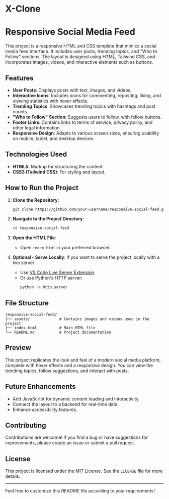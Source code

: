 # X-Clone

# Responsive Social Media Feed

This project is a responsive HTML and CSS template that mimics a social media feed interface. It includes user posts, trending topics, and "Who to Follow" sections. The layout is designed using HTML, Tailwind CSS, and incorporates images, videos, and interactive elements such as buttons.

## Features

- **User Posts**: Displays posts with text, images, and videos.
- **Interactive Icons**: Includes icons for commenting, reposting, liking, and viewing statistics with hover effects.
- **Trending Topics**: Showcases trending topics with hashtags and post counts.
- **"Who to Follow" Section**: Suggests users to follow, with follow buttons.
- **Footer Links**: Contains links to terms of service, privacy policy, and other legal information.
- **Responsive Design**: Adapts to various screen sizes, ensuring usability on mobile, tablet, and desktop devices.

## Technologies Used

- **HTML5**: Markup for structuring the content.
- **CSS3 (Tailwind CSS)**: For styling and layout.

## How to Run the Project

1. **Clone the Repository**:
   ```bash
   git clone https://github.com/your-username/responsive-social-feed.git
   ```

2. **Navigate to the Project Directory**:
   ```bash
   cd responsive-social-feed
   ```

3. **Open the HTML File**:
   - Open `index.html` in your preferred browser.

4. **Optional - Serve Locally**:
   If you want to serve the project locally with a live server:
   - Use [VS Code Live Server Extension](https://marketplace.visualstudio.com/items?itemName=ritwickdey.LiveServer).
   - Or use Python's HTTP server:
     ```bash
     python -m http.server
     ```

## File Structure

```
responsive-social-feed/
├── assets/             # Contains images and videos used in the project
├── index.html          # Main HTML file
└── README.md           # Project documentation
```

## Preview

This project replicates the look and feel of a modern social media platform, complete with hover effects and a responsive design. You can view the trending topics, follow suggestions, and interact with posts.

## Future Enhancements

- Add JavaScript for dynamic content loading and interactivity.
- Connect the layout to a backend for real-time data.
- Enhance accessibility features.

## Contributing

Contributions are welcome! If you find a bug or have suggestions for improvements, please create an issue or submit a pull request.

## License

This project is licensed under the MIT License. See the `LICENSE` file for more details.

---

Feel free to customize this README file according to your requirements!
